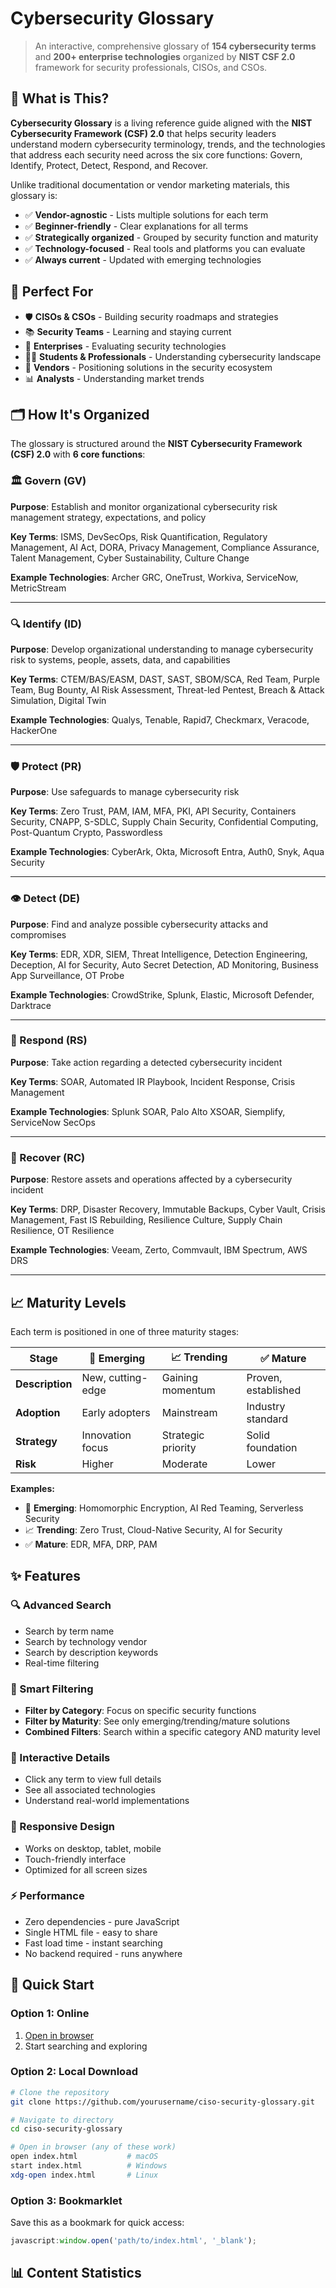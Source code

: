 # Cybersecurity Glossary

> An interactive, comprehensive glossary of **154 cybersecurity terms**
> and **200+ enterprise technologies** organized by **NIST CSF 2.0** framework
> for security professionals, CISOs, and CSOs.

## 📖 What is This?

**Cybersecurity Glossary** is a living reference guide aligned with the **NIST Cybersecurity Framework (CSF) 2.0**
that helps security leaders understand modern cybersecurity terminology, trends, and the technologies
that address each security need across the six core functions: Govern, Identify, Protect, Detect, Respond, and Recover.

Unlike traditional documentation or vendor marketing materials, this glossary is:

- ✅ **Vendor-agnostic** - Lists multiple solutions for each term
- ✅ **Beginner-friendly** - Clear explanations for all terms
- ✅ **Strategically organized** - Grouped by security function and maturity
- ✅ **Technology-focused** - Real tools and platforms you can evaluate
- ✅ **Always current** - Updated with emerging technologies

## 🎯 Perfect For

- 🛡️ **CISOs & CSOs** - Building security roadmaps and strategies
- 📚 **Security Teams** - Learning and staying current
- 🏢 **Enterprises** - Evaluating security technologies
- 👨‍🎓 **Students & Professionals** - Understanding cybersecurity landscape
- 🤝 **Vendors** - Positioning solutions in the security ecosystem
- 📊 **Analysts** - Understanding market trends

## 🗂️ How It's Organized

The glossary is structured around the **NIST Cybersecurity Framework (CSF) 2.0** with **6 core functions**:

### 🏛️ Govern (GV)
**Purpose**: Establish and monitor organizational cybersecurity risk management strategy, expectations, and policy

**Key Terms**: ISMS, DevSecOps, Risk Quantification, Regulatory Management, AI Act, DORA,
Privacy Management, Compliance Assurance, Talent Management, Cyber Sustainability, Culture Change

**Example Technologies**: Archer GRC, OneTrust, Workiva, ServiceNow, MetricStream

---

### 🔍 Identify (ID)
**Purpose**: Develop organizational understanding to manage cybersecurity risk to systems, people, assets, data, and capabilities

**Key Terms**: CTEM/BAS/EASM, DAST, SAST, SBOM/SCA, Red Team, Purple Team, Bug Bounty,
AI Risk Assessment, Threat-led Pentest, Breach & Attack Simulation, Digital Twin

**Example Technologies**: Qualys, Tenable, Rapid7, Checkmarx, Veracode, HackerOne

---

### 🛡️ Protect (PR)
**Purpose**: Use safeguards to manage cybersecurity risk

**Key Terms**: Zero Trust, PAM, IAM, MFA, PKI, API Security, Containers Security, CNAPP,
S-SDLC, Supply Chain Security, Confidential Computing, Post-Quantum Crypto, Passwordless

**Example Technologies**: CyberArk, Okta, Microsoft Entra, Auth0, Snyk, Aqua Security

---

### 👁️ Detect (DE)
**Purpose**: Find and analyze possible cybersecurity attacks and compromises

**Key Terms**: EDR, XDR, SIEM, Threat Intelligence, Detection Engineering, Deception,
AI for Security, Auto Secret Detection, AD Monitoring, Business App Surveillance, OT Probe

**Example Technologies**: CrowdStrike, Splunk, Elastic, Microsoft Defender, Darktrace

---

### 🚨 Respond (RS)
**Purpose**: Take action regarding a detected cybersecurity incident

**Key Terms**: SOAR, Automated IR Playbook, Incident Response, Crisis Management

**Example Technologies**: Splunk SOAR, Palo Alto XSOAR, Siemplify, ServiceNow SecOps

---

### 🔄 Recover (RC)
**Purpose**: Restore assets and operations affected by a cybersecurity incident

**Key Terms**: DRP, Disaster Recovery, Immutable Backups, Cyber Vault, Crisis Management,
Fast IS Rebuilding, Resilience Culture, Supply Chain Resilience, OT Resilience

**Example Technologies**: Veeam, Zerto, Commvault, IBM Spectrum, AWS DRS

---

## 📈 Maturity Levels

Each term is positioned in one of three maturity stages:

| Stage | 🚀 Emerging | 📈 Trending | ✅ Mature |
|-------|-----------|-----------|----------|
| **Description** | New, cutting-edge | Gaining momentum | Proven, established |
| **Adoption** | Early adopters | Mainstream | Industry standard |
| **Strategy** | Innovation focus | Strategic priority | Solid foundation |
| **Risk** | Higher | Moderate | Lower |

**Examples:**
- 🚀 **Emerging**: Homomorphic Encryption, AI Red Teaming, Serverless Security
- 📈 **Trending**: Zero Trust, Cloud-Native Security, AI for Security
- ✅ **Mature**: EDR, MFA, DRP, PAM

## ✨ Features

### 🔍 Advanced Search
- Search by term name
- Search by technology vendor
- Search by description keywords
- Real-time filtering

### 🎯 Smart Filtering
- **Filter by Category**: Focus on specific security functions
- **Filter by Maturity**: See only emerging/trending/mature solutions
- **Combined Filters**: Search within a specific category AND maturity level

### 💾 Interactive Details
- Click any term to view full details
- See all associated technologies
- Understand real-world implementations

### 📱 Responsive Design
- Works on desktop, tablet, mobile
- Touch-friendly interface
- Optimized for all screen sizes

### ⚡ Performance
- Zero dependencies - pure JavaScript
- Single HTML file - easy to share
- Fast load time - instant searching
- No backend required - runs anywhere

## 🚀 Quick Start

### Option 1: Online
1. [Open in browser](https://pedrolastiko.github.io/Security-Glossary/)
2. Start searching and exploring

### Option 2: Local Download
```bash
# Clone the repository
git clone https://github.com/yourusername/ciso-security-glossary.git

# Navigate to directory
cd ciso-security-glossary

# Open in browser (any of these work)
open index.html           # macOS
start index.html          # Windows
xdg-open index.html       # Linux
```

### Option 3: Bookmarklet
Save this as a bookmark for quick access:
```javascript
javascript:window.open('path/to/index.html', '_blank');
```

## 📊 Content Statistics
